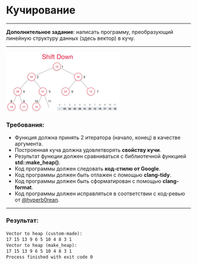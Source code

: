 # Кучирование

---

**Дополнительное задание**: написать программу, преобразующий линейную структуру данных (здесь вектор) в кучу.

---
![heap](./heapimage.png)
### Требования:
- Функция должна принять 2 итератора (начало, конец) в качестве аргумента.
- Построенная куча должна удовлетворять **свойству кучи**.
- Результат функции должен сравниваться с библиотечной функцией **std::make_heap()**.
- Код программы должен следовать **код-стилю от Google**.
- Код программы должен быть отлажен с помощью **clang-tidy**.
- Код программы должен быть сформатирован с помощью **clang-format**.
- Код программы должен исправляться в соответствии с код-ревью от [@hyperb0rean](https://github.com/hyperb0rean).
---
### Результат:
```
Vector to heap (custom-made):
17 15 13 9 6 5 10 4 8 3 1
Vector to heap (make_heap):
17 15 13 9 6 5 10 4 8 3 1
Process finished with exit code 0
```